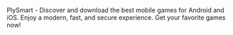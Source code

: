 PlySmart - Discover and download the best mobile games for Android and iOS. Enjoy a modern, fast, and secure experience. Get your favorite games now!
